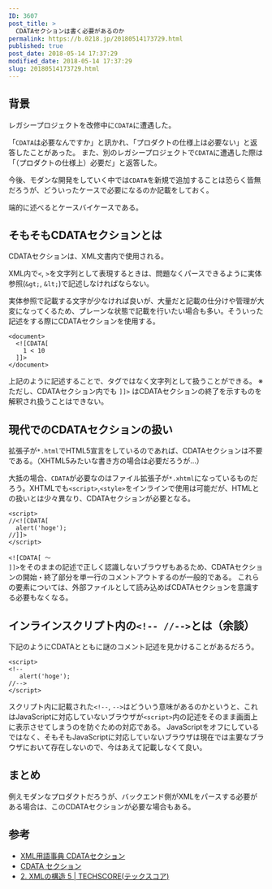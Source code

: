 ```yaml
---
ID: 3607
post_title: >
  CDATAセクションは書く必要があるのか
permalink: https://b.0218.jp/20180514173729.html
published: true
post_date: 2018-05-14 17:37:29
modified_date: 2018-05-14 17:37:29
slug: 20180514173729.html
---
```

<h2>背景</h2>

レガシープロジェクトを改修中に<code>CDATA</code>に遭遇した。

「<code>CDATA</code>は必要なんですか」と訊かれ、「プロダクトの仕様上は必要ない」と返答したことがあった。
また、別のレガシープロジェクトで<code>CDATA</code>に遭遇した際は「（プロダクトの仕様上）必要だ」と返答した。

今後、モダンな開発をしていく中では<code>CDATA</code>を新規で追加することは恐らく皆無だろうが、どういったケースで必要になるのか記載をしておく。

端的に述べるとケースバイケースである。

<!--more-->

<h2>そもそもCDATAセクションとは</h2>

CDATAセクションは、XML文書内で使用される。

XML内で<code>&lt;</code>, <code>&gt;</code>を文字列として表現するときは、問題なくパースできるように実体参照(<code>&amp;gt;</code>, <code>&amp;lt;</code>)で記述しなければならない。

実体参照で記載する文字が少なければ良いが、大量だと記載の仕分けや管理が大変になってくるため、プレーンな状態で記載を行いたい場合も多い。そういった記述をする際にCDATAセクションを使用する。

<pre><code class="language-html">&lt;document&gt;
  &lt;![CDATA[
    1 &lt; 10
  ]]&gt;
&lt;/document&gt;
</code></pre>

上記のように記述することで、タグではなく文字列として扱うことができる。
※ ただし、CDATAセクション内でも <code>]]&gt;</code> はCDATAセクションの終了を示すものを解釈され扱うことはできない。

<h2>現代でのCDATAセクションの扱い</h2>

拡張子が<code>*.html</code>でHTML5宣言をしているのであれば、CDATAセクションは不要である。（XHTML5みたいな書き方の場合は必要だろうが…）

大抵の場合、<code>CDATA</code>が必要なのはファイル拡張子が<code>*.xhtml</code>になっているものだろう。XHTMLでも<code>&lt;script&gt;</code>,<code>&lt;style&gt;</code>をインラインで使用は可能だが、HTMLとの扱いとは少々異なり、CDATAセクションが必要となる。

<pre><code class="language-html">&lt;script&gt;
//&lt;![CDATA[
  alert('hoge');
//]]&gt;
&lt;/script&gt;
</code></pre>

<code>&lt;![CDATA[ 〜 ]]&gt;</code>をそのままの記述で正しく認識しないブラウザもあるため、CDATAセクションの開始・終了部分を単一行のコメントアウトするのが一般的である。
これらの要素については、外部ファイルとして読み込めばCDATAセクションを意識する必要もなくなる。

<h2>インラインスクリプト内の<code>&lt;!-- //--&gt;</code>とは（余談）</h2>

下記のようにCDATAとともに謎のコメント記述を見かけることがあるだろう。

<pre><code class="language-html">&lt;script&gt;
&lt;!--
   alert('hoge');
//--&gt;
&lt;/script&gt;
</code></pre>

スクリプト内に記載された<code>&lt;!--</code>, <code>--&gt;</code>はどういう意味があるのかというと、これはJavaScriptに対応していないブラウザが<code>&lt;script&gt;</code>内の記述をそのまま画面上に表示させてしまうのを防ぐための対応である。
JavaScriptをオフにしているではなく、そもそもJavaScriptに対応していないブラウザは現在では主要なブラウザにおいて存在しないので、今はあえて記載しなくて良い。

<h2>まとめ</h2>

例えモダンなプロダクトだろうが、バックエンド側がXMLをパースする必要がある場合は、このCDATAセクションが必要な場合もある。

<h2>参考</h2>

<ul>
<li><a href="http://www.atmarkit.co.jp/aig/01xml/cdata.html">XML用語事典 CDATAセクション</a></li>
<li><a href="http://wisdom.sakura.ne.jp/web/xml/xml/xml7.html">CDATA セクション</a></li>
<li><a href="http://www.techscore.com/tech/XML/Basic/Basic2/2_3-2.html/">2. XMLの構造 5 | TECHSCORE(テックスコア)</a></li>
</ul>